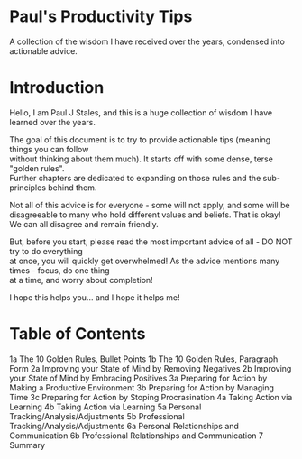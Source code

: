 # Paul's Productivity Tips

A collection of the wisdom I have received over the years, condensed into actionable advice. 

# Introduction
Hello, I am Paul J Stales, and this is a huge collection of wisdom I have learned over the years.  

The goal of this document is to try to provide actionable tips (meaning things you can follow   
without thinking about them much). It starts off with some dense, terse "golden rules".   
Further chapters are dedicated to expanding on those rules and the sub-principles behind them.

Not all of this advice is for everyone - some will not apply, and some will be disagreeable to
many who hold different values and beliefs. That is okay! We can all disagree and remain friendly.

But, before you start, please read the most important advice of all - DO NOT try to do everything  
at once, you will quickly get overwhelmed! As the advice mentions many times - focus, do one thing  
at a time, and worry about completion!

I hope this helps you... and I hope it helps me!

# Table of Contents
1a The 10 Golden Rules, Bullet Points
1b The 10 Golden Rules, Paragraph Form
2a Improving your State of Mind by Removing Negatives
2b Improving your State of Mind by Embracing Positives
3a Preparing for Action by Making a Productive Environment
3b Preparing for Action by Managing Time
3c Preparing for Action by Stoping Procrasination
4a Taking Action via Learning
4b Taking Action via Learning
5a Personal Tracking/Analysis/Adjustments
5b Professional Tracking/Analysis/Adjustments
6a Personal Relationships and Communication
6b Professional Relationships and Communication
7 Summary

